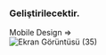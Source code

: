 ### Geliştirilecektir.

Mobile Design => <br>
![Ekran Görüntüsü (35)](https://user-images.githubusercontent.com/78935299/168457079-4ebcffc4-78a4-4413-8204-6b3bc6615862.png)
